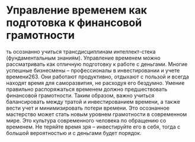 # Управление временем как подготовка к финансовой грамотности

ть осознанно учиться трансдисциплинам интеллект-стека (фундаментальным знаниям).
Управление временем можно рассматривать как отличную подготовку к работе с деньгами. Многие успешные бизнесмены – профессионалы в инвестировании и учете времени263. Они работают продуктивно, отдыхают с пользой и всегда находят время для саморазвития, не расходуя его бездумно. Умение правильно распоряжаться временем должно предшествовать финансовой грамотности.
Таким образом, важно учиться балансировать между тратой и инвестированием времени, а также вести учет и минимизировать потери времени. Это осознанное мастерство может стать новым уровнем грамотности в современном мире. Это культура современного человека по обращению со временем. Не теряйте время зря – инвестируйте его в себя, тогда с большой вероятностью и с деньгами будет порядок.
